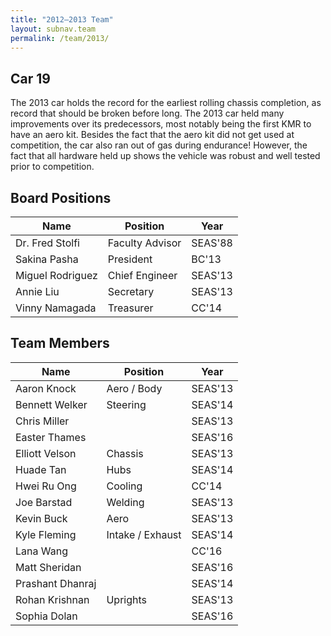 ```yaml
---
title: "2012–2013 Team"
layout: subnav.team
permalink: /team/2013/
---
```


## Car 19

The 2013 car holds the record for the earliest rolling chassis completion, as record that should be broken before long. The 2013 car held many improvements over its predecessors, most notably being the first KMR to have an aero kit. Besides the fact that the aero kit did not get used at competition, the car also ran out of gas during endurance! However, the fact that all hardware held up shows the vehicle was robust and well tested prior to competition.

## Board Positions

<table>
  <thead><tr>
    <th>Name</th>
    <th>Position</th>
    <th>Year</th>
  </tr></thead>
  <tbody>
    <tr><td>Dr. Fred Stolfi</td><td>Faculty Advisor</td><td>SEAS'88</td></tr>
    <tr><td>Sakina Pasha</td><td>President</td><td>BC'13</td></tr>
    <tr><td>Miguel Rodriguez</td><td>Chief Engineer</td><td>SEAS'13</td></tr>
    <tr><td>Annie Liu</td><td>Secretary</td><td>SEAS'13</td></tr>
    <tr><td>Vinny Namagada</td><td>Treasurer</td><td>CC'14</td></tr>
  </tbody>
</table>

## Team Members

<table>
  <thead><tr>
    <th>Name</th>
    <th>Position</th>
    <th>Year</th>
  </tr></thead>
  <tbody>
    <tr><td>Aaron Knock</td><td>Aero / Body</td><td>SEAS'13</td></tr>
    <tr><td>Bennett Welker</td><td>Steering</td><td>SEAS'14</td></tr>
    <tr><td>Chris Miller</td><td></td><td>SEAS'13</td></tr>
    <tr><td>Easter Thames</td><td></td><td>SEAS'16</td></tr>
    <tr><td>Elliott Velson</td><td>Chassis</td><td>SEAS'13</td></tr>
    <tr><td>Huade Tan</td><td>Hubs</td><td>SEAS'14</td></tr>
    <tr><td>Hwei Ru Ong</td><td>Cooling</td><td>CC'14</td></tr>
    <tr><td>Joe Barstad</td><td>Welding</td><td>SEAS'13</td></tr>
    <tr><td>Kevin Buck</td><td>Aero</td><td>SEAS'13</td></tr>
    <tr><td>Kyle Fleming</td><td>Intake / Exhaust</td><td>SEAS'14</td></tr>
    <tr><td>Lana Wang</td><td></td><td>CC'16</td></tr>
    <tr><td>Matt Sheridan</td><td></td><td>SEAS'16</td></tr>
    <tr><td>Prashant Dhanraj</td><td></td><td>SEAS'14</td></tr>
    <tr><td>Rohan Krishnan</td><td>Uprights</td><td>SEAS'13</td></tr>
    <tr><td>Sophia Dolan</td><td></td><td>SEAS'16</td></tr>
  </tbody>
</table>
